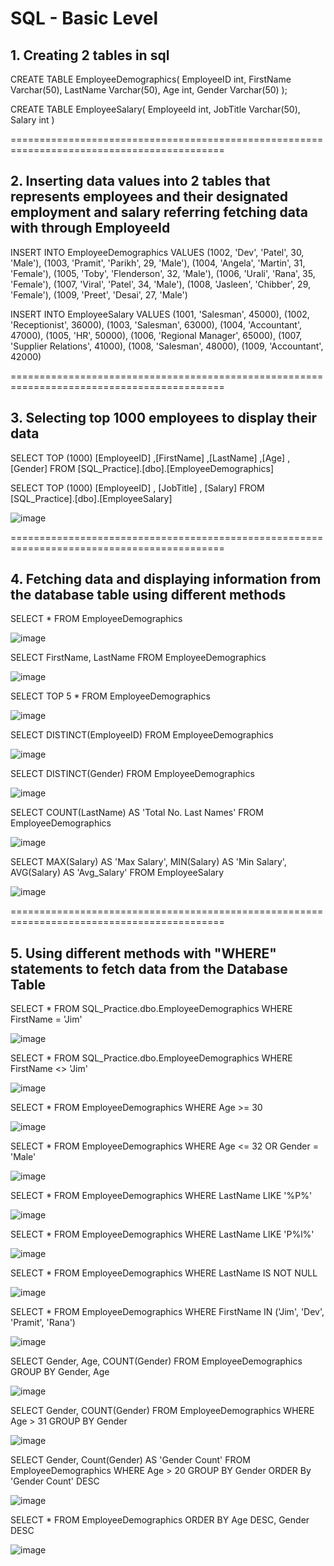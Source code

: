 # SQL - Basic Level

## 1. Creating 2 tables in sql 

CREATE TABLE EmployeeDemographics(
	EmployeeID int,
	FirstName Varchar(50),
	LastName Varchar(50),
	Age int,
	Gender Varchar(50)
);


CREATE TABLE EmployeeSalary(
	EmployeeId int,
	JobTitle Varchar(50),
	Salary int
)

===========================================================================================

## 2. Inserting data values into 2 tables that represents employees and their designated employment and salary referring fetching data with through EmployeeId

INSERT INTO EmployeeDemographics VALUES
	(1002, 'Dev', 'Patel', 30, 'Male'),
	(1003, 'Pramit', 'Parikh', 29, 'Male'),
	(1004, 'Angela', 'Martin', 31, 'Female'),
	(1005, 'Toby', 'Flenderson', 32, 'Male'),
	(1006, 'Urali', 'Rana', 35, 'Female'),
	(1007, 'Viral', 'Patel', 34, 'Male'),
	(1008, 'Jasleen', 'Chibber', 29, 'Female'),
	(1009, 'Preet', 'Desai', 27, 'Male')

INSERT INTO EmployeeSalary VALUES
	(1001, 'Salesman', 45000),
	(1002, 'Receptionist', 36000),
	(1003, 'Salesman', 63000),
	(1004, 'Accountant', 47000),
	(1005, 'HR', 50000),
	(1006, 'Regional Manager', 65000),
	(1007, 'Supplier Relations', 41000),
	(1008, 'Salesman', 48000),
	(1009, 'Accountant', 42000)

===========================================================================================


## 3. Selecting top 1000 employees to display their data

SELECT TOP (1000) [EmployeeID]
      ,[FirstName]
      ,[LastName]
      ,[Age]
      ,[Gender]
  FROM [SQL_Practice].[dbo].[EmployeeDemographics]


SELECT TOP (1000) [EmployeeID]
	, [JobTitle]
	, [Salary]
  FROM [SQL_Practice].[dbo].[EmployeeSalary]
  
  ![image](https://github.com/vatsal-patel-vkp/Financial-Analysis/assets/107895872/2bbdab2a-adfd-4a43-b691-bddadade9cca)
  

===========================================================================================

## 4. Fetching data and displaying information from the database table using different methods

SELECT * FROM EmployeeDemographics

![image](https://github.com/vatsal-patel-vkp/SQL/assets/107895872/159960f2-c44b-451f-9360-764c39f2e3b6)


SELECT FirstName, LastName FROM EmployeeDemographics

![image](https://github.com/vatsal-patel-vkp/SQL/assets/107895872/83562123-a9b9-44dd-a93d-5a2788406b14)


SELECT TOP 5 * FROM EmployeeDemographics

![image](https://github.com/vatsal-patel-vkp/SQL/assets/107895872/37689856-3434-48e7-b89c-fbc8e8685bab)


SELECT DISTINCT(EmployeeID) FROM EmployeeDemographics

![image](https://github.com/vatsal-patel-vkp/SQL/assets/107895872/0fb28010-2a74-43e1-bcdd-2157c7327473)


SELECT DISTINCT(Gender) FROM EmployeeDemographics

![image](https://github.com/vatsal-patel-vkp/SQL/assets/107895872/f258592d-50ba-4bf8-916d-d8cba4d2f708)


SELECT COUNT(LastName) AS 'Total No. Last Names'
FROM EmployeeDemographics

![image](https://github.com/vatsal-patel-vkp/SQL/assets/107895872/37e07d27-f2b2-4885-9ac3-a4a71a010a9f)


SELECT MAX(Salary) AS 'Max Salary', 
	   MIN(Salary) AS 'Min Salary', 
	   AVG(Salary) AS 'Avg_Salary' 
FROM EmployeeSalary

![image](https://github.com/vatsal-patel-vkp/SQL/assets/107895872/b35481f3-cc2b-470d-b941-cdd3e69bcfc9)


===========================================================================================
  

## 5. Using different methods with "WHERE" statements to fetch data from the Database Table

SELECT * FROM SQL_Practice.dbo.EmployeeDemographics 
WHERE FirstName = 'Jim'

![image](https://github.com/vatsal-patel-vkp/SQL/assets/107895872/845664b9-d9d3-478b-b51a-a1ea070d1a4d)


SELECT * FROM SQL_Practice.dbo.EmployeeDemographics
WHERE FirstName <> 'Jim'

![image](https://github.com/vatsal-patel-vkp/SQL/assets/107895872/1274bf23-3dfe-4c40-82a9-610c86ab2d00)


SELECT * FROM EmployeeDemographics
WHERE Age >= 30

![image](https://github.com/vatsal-patel-vkp/SQL/assets/107895872/41cdc6dd-4a10-49e6-808e-95bb5f9cc544)


SELECT * FROM EmployeeDemographics
WHERE Age <= 32 OR Gender = 'Male'

![image](https://github.com/vatsal-patel-vkp/SQL/assets/107895872/10c50bfe-e5db-4791-84d6-766e4058cf83)


SELECT * FROM EmployeeDemographics
WHERE LastName LIKE '%P%'

![image](https://github.com/vatsal-patel-vkp/SQL/assets/107895872/d8ded3ea-b156-4728-8323-c84dbeebde3e)


SELECT * FROM EmployeeDemographics
WHERE LastName LIKE 'P%l%'

![image](https://github.com/vatsal-patel-vkp/SQL/assets/107895872/17a5c923-41e3-4564-8ee5-30ca49e717d6)


SELECT * FROM EmployeeDemographics
WHERE LastName IS NOT NULL

![image](https://github.com/vatsal-patel-vkp/SQL/assets/107895872/ae697645-d6cd-4ead-b524-2f559fbe4fec)


SELECT * FROM EmployeeDemographics
WHERE FirstName IN ('Jim', 'Dev', 'Pramit', 'Rana')

![image](https://github.com/vatsal-patel-vkp/SQL/assets/107895872/0c48c5fb-8a90-40b6-b785-4b61a49d0d67)


SELECT Gender, Age, COUNT(Gender)
FROM EmployeeDemographics 
GROUP BY Gender, Age

![image](https://github.com/vatsal-patel-vkp/SQL/assets/107895872/cc007c43-ec56-4bc6-a737-4e2ecf433c88)


SELECT Gender, COUNT(Gender)
FROM EmployeeDemographics
WHERE Age > 31
GROUP BY Gender

![image](https://github.com/vatsal-patel-vkp/SQL/assets/107895872/f3ca8e11-950c-476e-8b27-c78ca5b11cdc)


SELECT Gender, Count(Gender) AS 'Gender Count'
FROM EmployeeDemographics
WHERE Age > 20
GROUP BY Gender
ORDER By 'Gender Count' DESC

![image](https://github.com/vatsal-patel-vkp/SQL/assets/107895872/3d3b2cad-eba0-47dd-a6ef-f8c1bee0a534)


SELECT * FROM EmployeeDemographics
ORDER BY Age DESC, Gender DESC

![image](https://github.com/vatsal-patel-vkp/SQL/assets/107895872/6079792f-cfe0-4b28-8c66-32730440e0bb)
